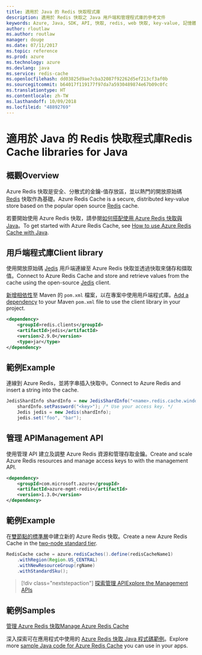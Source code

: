 ```yaml
---
title: 適用於 Java 的 Redis 快取程式庫
description: 適用於 Redis 快取之 Java 用戶端和管理程式庫的參考文件
keywords: Azure, Java, SDK, API, 快取, redis, web 快取, key-value, 記憶體內部
author: rloutlaw
ms.author: routlaw
manager: douge
ms.date: 07/11/2017
ms.topic: reference
ms.prod: azure
ms.technology: azure
ms.devlang: java
ms.service: redis-cache
ms.openlocfilehash: dd03825d9ae7cba32087f92262d5ef213cf3af0b
ms.sourcegitcommit: b64017f119177f97da7a5930489874e67b09c0fc
ms.translationtype: HT
ms.contentlocale: zh-TW
ms.lasthandoff: 10/09/2018
ms.locfileid: "48892769"
---
```

# <a name="redis-cache-libraries-for-java"></a><span data-ttu-id="8dafb-104">適用於 Java 的 Redis 快取程式庫</span><span class="sxs-lookup"><span data-stu-id="8dafb-104">Redis Cache libraries for Java</span></span>

## <a name="overview"></a><span data-ttu-id="8dafb-105">概觀</span><span class="sxs-lookup"><span data-stu-id="8dafb-105">Overview</span></span>

<span data-ttu-id="8dafb-106">Azure Redis 快取是安全、分散式的金鑰-值存放區，並以熱門的開放原始碼 [Redis](https://redis.io/) 快取作為基礎。</span><span class="sxs-lookup"><span data-stu-id="8dafb-106">Azure Redis Cache is a secure, distributed key-value store based on the popular open source [Redis](https://redis.io/) cache.</span></span> 

<span data-ttu-id="8dafb-107">若要開始使用 Azure Redis 快取，請參閱[如何搭配使用 Azure Redis 快取與 Java](/azure/redis-cache/cache-java-get-started)。</span><span class="sxs-lookup"><span data-stu-id="8dafb-107">To get started with Azure Redis Cache, see [How to use Azure Redis Cache with Java](/azure/redis-cache/cache-java-get-started).</span></span>

## <a name="client-library"></a><span data-ttu-id="8dafb-108">用戶端程式庫</span><span class="sxs-lookup"><span data-stu-id="8dafb-108">Client library</span></span>

<span data-ttu-id="8dafb-109">使用開放原始碼 [Jedis](https://github.com/xetorthio/jedis) 用戶端連線至 Azure Redis 快取並透過快取來儲存和擷取值。</span><span class="sxs-lookup"><span data-stu-id="8dafb-109">Connect to Azure Redis Cache and store and retrieve values from the cache using the open-source [Jedis](https://github.com/xetorthio/jedis) client.</span></span>  

<span data-ttu-id="8dafb-110">[新增相依性](https://maven.apache.org/guides/getting-started/index.html#How_do_I_use_external_dependencies)至 Maven 的 `pom.xml` 檔案，以在專案中使用用戶端程式庫。</span><span class="sxs-lookup"><span data-stu-id="8dafb-110">[Add a dependency](https://maven.apache.org/guides/getting-started/index.html#How_do_I_use_external_dependencies) to your Maven `pom.xml` file to use the client library in your project.</span></span>   

```XML
<dependency>
    <groupId>redis.clients</groupId>
    <artifactId>jedis</artifactId>
    <version>2.9.0</version>
    <type>jar</type>
</dependency>
```

## <a name="example"></a><span data-ttu-id="8dafb-111">範例</span><span class="sxs-lookup"><span data-stu-id="8dafb-111">Example</span></span>

<span data-ttu-id="8dafb-112">連線到 Azure Redis，並將字串插入快取中。</span><span class="sxs-lookup"><span data-stu-id="8dafb-112">Connect to Azure Redis and insert a string into the cache.</span></span>

```java
JedisShardInfo shardInfo = new JedisShardInfo("<name>.redis.cache.windows.net", 6380, useSsl);
    shardInfo.setPassword("<key>"); /* Use your access key. */
    Jedis jedis = new Jedis(shardInfo);
    jedis.set("foo", "bar");
```

## <a name="management-api"></a><span data-ttu-id="8dafb-113">管理 API</span><span class="sxs-lookup"><span data-stu-id="8dafb-113">Management API</span></span>

<span data-ttu-id="8dafb-114">使用管理 API 建立及調整 Azure Redis 資源和管理存取金鑰。</span><span class="sxs-lookup"><span data-stu-id="8dafb-114">Create and scale Azure Redis resources and manage access keys to with the management API.</span></span>

```XML
<dependency>
    <groupId>com.microsoft.azure</groupId>
    <artifactId>azure-mgmt-redis</artifactId>
    <version>1.3.0</version>
</dependency>
```

## <a name="example"></a><span data-ttu-id="8dafb-115">範例</span><span class="sxs-lookup"><span data-stu-id="8dafb-115">Example</span></span>

<span data-ttu-id="8dafb-116">在[雙節點的標準層](https://azure.microsoft.com/services/cache/)中建立新的 Azure Redis 快取。</span><span class="sxs-lookup"><span data-stu-id="8dafb-116">Create a new Azure Redis Cache in the [two-node standard tier](https://azure.microsoft.com/services/cache/).</span></span> 

```java
RedisCache cache = azure.redisCaches().define(redisCacheName1)
    .withRegion(Region.US_CENTRAL)
    .withNewResourceGroup(rgName)
    .withStandardSku();
```

> [!div class="nextstepaction"]
> [<span data-ttu-id="8dafb-117">探索管理 API</span><span class="sxs-lookup"><span data-stu-id="8dafb-117">Explore the Management APIs</span></span>](/java/api/overview/azure/rediscache/management)

## <a name="samples"></a><span data-ttu-id="8dafb-118">範例</span><span class="sxs-lookup"><span data-stu-id="8dafb-118">Samples</span></span>

[<span data-ttu-id="8dafb-119">管理 Azure Redis 快取</span><span class="sxs-lookup"><span data-stu-id="8dafb-119">Manage Azure Redis Cache</span></span>](https://github.com/Azure-Samples/redis-java-manage-cache)   

<span data-ttu-id="8dafb-120">深入探索可在應用程式中使用的 [Azure Redis 快取 Java 程式碼範例](https://azure.microsoft.com/resources/samples/?platform=java&term=redis)。</span><span class="sxs-lookup"><span data-stu-id="8dafb-120">Explore more [sample Java code for Azure Redis Cache](https://azure.microsoft.com/resources/samples/?platform=java&term=redis) you can use in your apps.</span></span>
